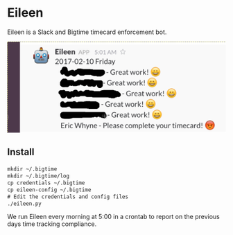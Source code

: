 # Eileen
Eileen is a Slack and Bigtime timecard enforcement bot.

![Eileen](example.png)

## Install
```
mkdir ~/.bigtime
mkdir ~/.bigtime/log
cp credentials ~/.bigtime
cp eileen-config ~/.bigtime
# Edit the credentials and config files
./eileen.py
```

We run Eileen every morning at 5:00 in a crontab to report on the previous days
time tracking compliance.
